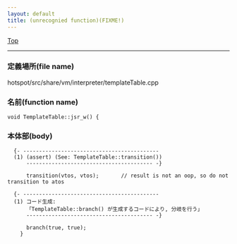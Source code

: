 ```yaml
---
layout: default
title: (unrecognied function)(FIXME!)
---
```

[Top](../index.html)

--- 
### 定義場所(file name)
hotspot/src/share/vm/interpreter/templateTable.cpp

### 名前(function name)
```
void TemplateTable::jsr_w() {
```

### 本体部(body)
```
  {- -------------------------------------------
  (1) (assert) (See: TemplateTable::transition())
      ---------------------------------------- -}

	  transition(vtos, vtos);       // result is not an oop, so do not transition to atos

  {- -------------------------------------------
  (1) コード生成:
      「TemplateTable::branch() が生成するコードにより, 分岐を行う」
      ---------------------------------------- -}

	  branch(true, true);
	}
	
```


